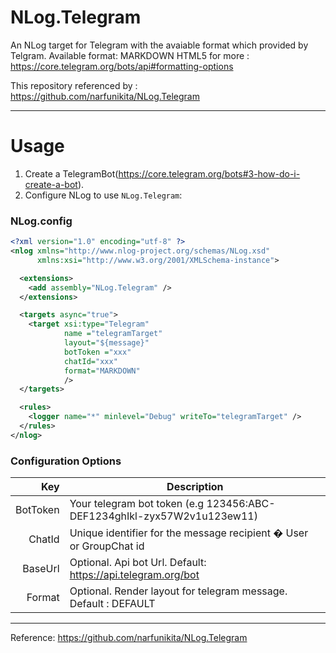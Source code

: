 NLog.Telegram
==========

An NLog target for Telegram with the avaiable format which provided by Telgram.
Available format:
  MARKDOWN
  HTML5
for more : https://core.telegram.org/bots/api#formatting-options

This repository referenced by : https://github.com/narfunikita/NLog.Telegram

------------

Usage
=====
1. Create a TelegramBot(https://core.telegram.org/bots#3-how-do-i-create-a-bot).
2. Configure NLog to use `NLog.Telegram`:

### NLog.config

```xml
<?xml version="1.0" encoding="utf-8" ?>
<nlog xmlns="http://www.nlog-project.org/schemas/NLog.xsd"
      xmlns:xsi="http://www.w3.org/2001/XMLSchema-instance">

  <extensions>
    <add assembly="NLog.Telegram" />
  </extensions>

  <targets async="true">
    <target xsi:type="Telegram"
            name ="telegramTarget"
			layout="${message}"
            botToken ="xxx"
            chatId="xxx"
            format="MARKDOWN"
            />
  </targets>

  <rules>
    <logger name="*" minlevel="Debug" writeTo="telegramTarget" />
  </rules>
</nlog>
```


### Configuration Options

Key        | Description
----------:| -----------
BotToken    | Your telegram bot token (e.g 123456:ABC-DEF1234ghIkl-zyx57W2v1u123ew11)
ChatId   | Unique identifier for the message recipient � User or GroupChat id
BaseUrl | Optional. Api bot Url. Default: https://api.telegram.org/bot
Format | Optional. Render layout for telegram message. Default : DEFAULT

----------
Reference: https://github.com/narfunikita/NLog.Telegram
